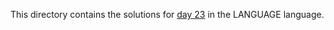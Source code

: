 This directory contains the solutions for [day 23](http://adventofcode.com/2016/day/23) in the LANGUAGE language.
